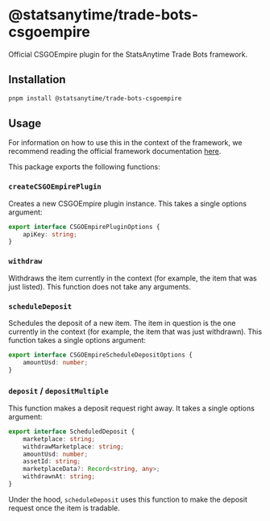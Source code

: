 # @statsanytime/trade-bots-csgoempire

Official CSGOEmpire plugin for the StatsAnytime Trade Bots framework.

## Installation

```bash
pnpm install @statsanytime/trade-bots-csgoempire
```

## Usage

For information on how to use this in the context of the framework, we recommend reading the official framework documentation [here](https://github.com/statsanytime/trade-bots).

This package exports the following functions:

### `createCSGOEmpirePlugin`

Creates a new CSGOEmpire plugin instance. This takes a single options argument:

```typescript
export interface CSGOEmpirePluginOptions {
    apiKey: string;
}
```

### `withdraw`

Withdraws the item currently in the context (for example, the item that was just listed). This function does not take any arguments.

### `scheduleDeposit`

Schedules the deposit of a new item. The item in question is the one currently in the context (for example, the item that was just withdrawn). This function takes a single options argument:

```typescript
export interface CSGOEmpireScheduleDepositOptions {
    amountUsd: number;
}
```

### `deposit` / `depositMultiple`

This function makes a deposit request right away. It takes a single options argument:

```typescript
export interface ScheduledDeposit {
    marketplace: string;
    withdrawMarketplace: string;
    amountUsd: number;
    assetId: string;
    marketplaceData?: Record<string, any>;
    withdrawnAt: string;
}
```

Under the hood, `scheduleDeposit` uses this function to make the deposit request once the item is tradable.
